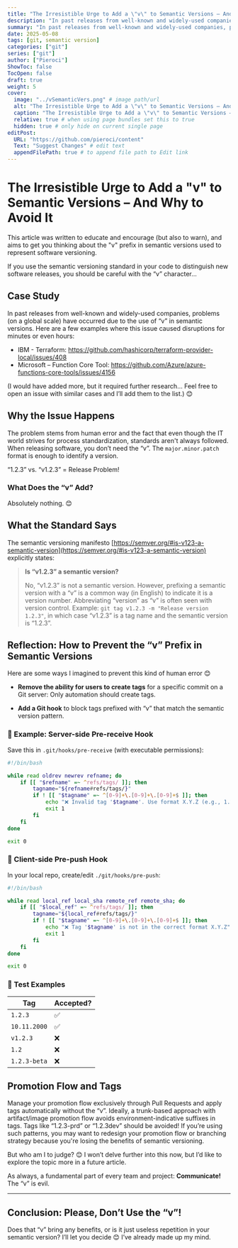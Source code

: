 ```yaml
---
title: "The Irresistible Urge to Add a \"v\" to Semantic Versions – And Why to Avoid It"
description: "In past releases from well-known and widely-used companies, problems (on a global scale) have occurred due to the use of “v” in semantic versions."
summary: "In past releases from well-known and widely-used companies, problems (on a global scale) have occurred due to the use of “v” in semantic versions."
date: 2025-05-08
tags: [git, semantic version]
categories: ["git"]
series: ["git"]
author: ["Pieroci"]
ShowToc: false
TocOpen: false
draft: true
weight: 5
cover:
  image: "../vSemanticVers.png" # image path/url
  alt: "The Irresistible Urge to Add a \"v\" to Semantic Versions – And Why to Avoid It"
  caption: "The Irresistible Urge to Add a \"v\" to Semantic Versions – And Why to Avoid It"
  relative: true # when using page bundles set this to true
  hidden: true # only hide on current single page
editPost:
  URL: "https://github.com/pieroci/content"
  Text: "Suggest Changes" # edit text
  appendFilePath: true # to append file path to Edit link
---
```


# The Irresistible Urge to Add a "v" to Semantic Versions – And Why to Avoid It

This article was written to educate and encourage (but also to warn), and aims to get you thinking about the "v" prefix in semantic versions used to represent software versioning.

If you use the semantic versioning standard in your code to distinguish new software releases, you should be careful with the “v” character…

## Case Study

In past releases from well-known and widely-used companies, problems (on a global scale) have occurred due to the use of “v” in semantic versions. Here are a few examples where this issue caused disruptions for minutes or even hours:

- IBM - Terraform: https://github.com/hashicorp/terraform-provider-local/issues/408
- Microsoft – Function Core Tool: https://github.com/Azure/azure-functions-core-tools/issues/4156

(I would have added more, but it required further research… Feel free to open an issue with similar cases and I’ll add them to the list.) 😊

## Why the Issue Happens

The problem stems from human error and the fact that even though the IT world strives for process standardization, standards aren't always followed. When releasing software, you don’t need the “v”. The `major.minor.patch` format is enough to identify a version.

“1.2.3” vs. “v1.2.3” = Release Problem!

### What Does the “v” Add?

Absolutely nothing. 😊

## What the Standard Says

The semantic versioning manifesto [https://semver.org/#is-v123-a-semantic-version](https://semver.org/#is-v123-a-semantic-version) explicitly states:

> **Is “v1.2.3” a semantic version?**
>
> No, “v1.2.3” is not a semantic version. However, prefixing a semantic version with a “v” is a common way (in English) to indicate it is a version number. Abbreviating “version” as “v” is often seen with version control. Example: `git tag v1.2.3 -m "Release version 1.2.3"`, in which case “v1.2.3” is a tag name and the semantic version is “1.2.3”.

## Reflection: How to Prevent the “v” Prefix in Semantic Versions

Here are some ways I imagined to prevent this kind of human error 😊

- **Remove the ability for users to create tags** for a specific commit on a Git server: Only automation should create tags.

- **Add a Git hook** to block tags prefixed with “v” that match the semantic version pattern.

### 🔧 Example: Server-side Pre-receive Hook

Save this in `.git/hooks/pre-receive` (with executable permissions):

```bash
#!/bin/bash

while read oldrev newrev refname; do
    if [[ "$refname" =~ ^refs/tags/ ]]; then
        tagname="${refname#refs/tags/}"
        if ! [[ "$tagname" =~ ^[0-9]+\.[0-9]+\.[0-9]+$ ]]; then
            echo "❌ Invalid tag '$tagname'. Use format X.Y.Z (e.g., 1.2.3)"
            exit 1
        fi
    fi
done

exit 0
```

### 📍 Client-side Pre-push Hook

In your local repo, create/edit `./git/hooks/pre-push`:

```bash
#!/bin/bash

while read local_ref local_sha remote_ref remote_sha; do
    if [[ "$local_ref" =~ ^refs/tags/ ]]; then
        tagname="${local_ref#refs/tags/}"
        if ! [[ "$tagname" =~ ^[0-9]+\.[0-9]+\.[0-9]+$ ]]; then
            echo "❌ Tag '$tagname' is not in the correct format X.Y.Z"
            exit 1
        fi
    fi
done

exit 0
```

### 🧪 Test Examples

| Tag          | Accepted? |
|--------------|-----------|
| `1.2.3`      | ✅        |
| `10.11.2000` | ✅        |
| `v1.2.3`     | ❌        |
| `1.2`        | ❌        |
| `1.2.3-beta` | ❌        |

## Promotion Flow and Tags

Manage your promotion flow exclusively through Pull Requests and apply tags automatically without the “v”. Ideally, a trunk-based approach with artifact/image promotion flow avoids environment-indicative suffixes in tags. Tags like “1.2.3-prd” or “1.2.3dev” should be avoided! If you’re using such patterns, you may want to redesign your promotion flow or branching strategy because you're losing the benefits of semantic versioning.

But who am I to judge? 😊 I won’t delve further into this now, but I’d like to explore the topic more in a future article.

As always, a fundamental part of every team and project: **Communicate!** The “v” is evil.

---

## Conclusion: Please, Don’t Use the “v”!

Does that “v” bring any benefits, or is it just useless repetition in your semantic version? I’ll let you decide 😊 I’ve already made up my mind.
